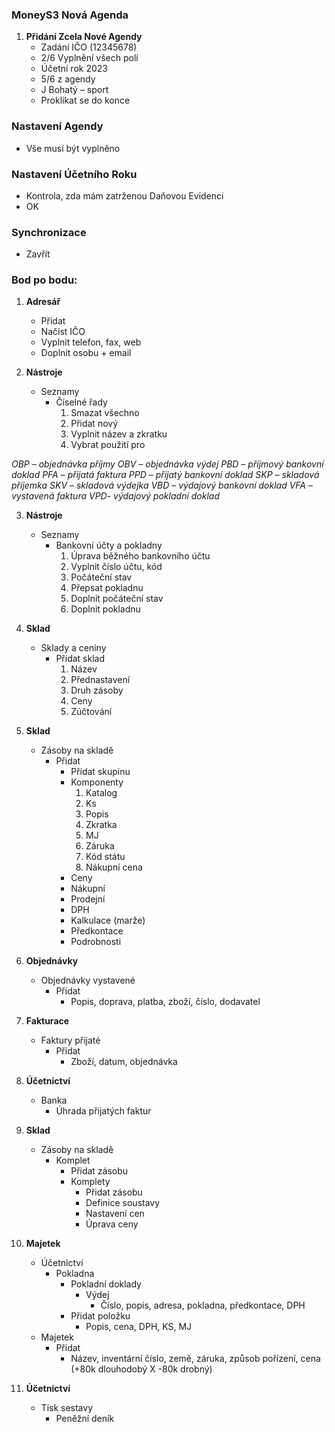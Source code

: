 ### MoneyS3 Nová Agenda

1. **Přidání Zcela Nové Agendy**
   - Zadání IČO (12345678)
   - 2/6 Vyplnění všech polí
   - Účetní rok 2023
   - 5/6 z agendy
   - J Bohatý – sport
   - Proklikat se do konce

### Nastavení Agendy
- Vše musí být vyplněno

### Nastavení Účetního Roku
- Kontrola, zda mám zatrženou Daňovou Evidenci
- OK

### Synchronizace
- Zavřít

### Bod po bodu:
1. **Adresář**
   - Přidat
   - Načíst IČO
   - Vyplnit telefon, fax, web
   - Doplnit osobu + email

2. **Nástroje**
   - Seznamy
     - Číselné řady
       1. Smazat všechno
       2. Přidat nový
       3. Vyplnit název a zkratku
       4. Vybrat použití pro

*OBP – objednávka příjmy
OBV – objednávka výdej
PBD – příjmový bankovní doklad
PFA – přijatá faktura
PPD – přijatý bankovní doklad
SKP – skladová příjemka
SKV – skladová výdejka
VBD – výdajový bankovní doklad
VFA – vystavená faktura
VPD- výdajový pokladní doklad*

3. **Nástroje**
   - Seznamy
     - Bankovní účty a pokladny
       1. Úprava běžného bankovního účtu
       2. Vyplnit číslo účtu, kód
       3. Počáteční stav
       4. Přepsat pokladnu
       5. Doplnit počáteční stav
       6. Doplnit pokladnu

4. **Sklad**
   - Sklady a ceniny
     - Přidat sklad
       1. Název
       2. Přednastavení
       3. Druh zásoby
       4. Ceny
       5. Zúčtování

5. **Sklad**
   - Zásoby na skladě
     - Přidat
       - Přidat skupinu
       - Komponenty
         1. Katalog
         2. Ks
         3. Popis
         4. Zkratka
         5. MJ
         6. Záruka
         7. Kód státu
         8. Nákupní cena
       - Ceny
       - Nákupní
       - Prodejní
       - DPH
       - Kalkulace (marže)
       - Předkontace
       - Podrobnosti

6. **Objednávky**
   - Objednávky vystavené
     - Přidat
       - Popis, doprava, platba, zboží, číslo, dodavatel

7. **Fakturace**
   - Faktury přijaté
     - Přidat
       - Zboží, datum, objednávka

8. **Účetnictví**
   - Banka
     - Úhrada přijatých faktur

9. **Sklad**
   - Zásoby na skladě
     - Komplet
       - Přidat zásobu
       - Komplety
         - Přidat zásobu
         - Definice soustavy
         - Nastavení cen
         - Úprava ceny

10. **Majetek**
    - Účetnictví
      - Pokladna
        - Pokladní doklady
          - Výdej
            - Číslo, popis, adresa, pokladna, předkontace, DPH
        - Přidat položku
          - Popis, cena, DPH, KS, MJ
    - Majetek
      - Přidat
        - Název, inventární číslo, země, záruka, způsob pořízení, cena (+80k dlouhodobý X -80k drobný)

11. **Účetnictví**
    - Tisk sestavy
      - Peněžní deník
